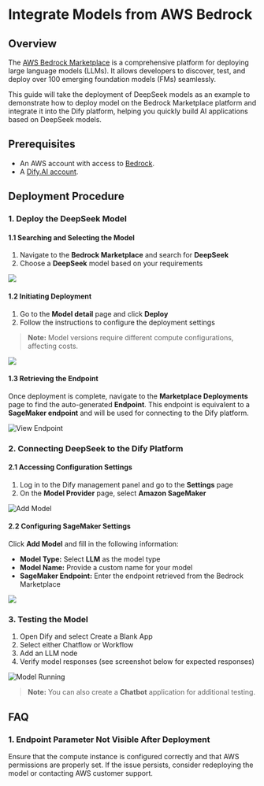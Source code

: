 # Integrate Models from AWS Bedrock

## Overview

The [AWS Bedrock Marketplace](https://aws.amazon.com/bedrock/marketplace/) is a comprehensive platform for deploying large language models (LLMs). It allows developers to discover, test, and deploy over 100 emerging foundation models (FMs) seamlessly. 

This guide will take the deployment of DeepSeek models as an example to demonstrate how to deploy model on the Bedrock Marketplace platform and integrate it into the Dify platform, helping you quickly build AI applications based on DeepSeek models.

## Prerequisites

- An AWS account with access to [Bedrock](https://aws.amazon.com/bedrock/).
- A [Dify.AI account](https://cloud.dify.ai/).

## Deployment Procedure

### 1. Deploy the DeepSeek Model

#### 1.1 Searching and Selecting the Model

1. Navigate to the **Bedrock Marketplace** and search for **DeepSeek**
2. Choose a **DeepSeek** model based on your requirements

![](https://assets-docs.dify.ai/2025/02/9c6e17fc0cf262b2005013bf122251d1.png)

#### 1.2 Initiating Deployment
1. Go to the **Model detail** page and click **Deploy**
2. Follow the instructions to configure the deployment settings

> **Note:** Model versions require different compute configurations, affecting costs.

![](https://assets-docs.dify.ai/2025/02/613497e3473d9b6eaa7cb5611decee0c.png)

#### 1.3 Retrieving the Endpoint

Once deployment is complete, navigate to the **Marketplace Deployments** page to find the auto-generated **Endpoint**. This endpoint is equivalent to a **SageMaker endpoint** and will be used for connecting to the Dify platform.

![View Endpoint](https://assets-docs.dify.ai/2025/02/82a1d6406662b83386b86ec511ab20be.png)

### 2. Connecting DeepSeek to the Dify Platform

#### 2.1 Accessing Configuration Settings

1. Log in to the Dify management panel and go to the **Settings** page
2. On the **Model Provider** page, select **Amazon SageMaker**

![Add Model](https://assets-docs.dify.ai/2025/02/864fc8476c47b460b67f14152cbbf360.png)

#### 2.2 Configuring SageMaker Settings

Click **Add Model** and fill in the following information:
   
   * **Model Type:** Select **LLM** as the model type
   * **Model Name:** Provide a custom name for your model
   * **SageMaker Endpoint:** Enter the endpoint retrieved from the Bedrock Marketplace

![](https://assets-docs.dify.ai/2025/02/1feaa8d5054933f42da25a8f655b5a9e.png)

### 3. Testing the Model

1. Open Dify and select Create a Blank App
2. Select either Chatflow or Workflow
3. Add an LLM node
4. Verify model responses (see screenshot below for expected responses)

![Model Running](https://assets-docs.dify.ai/2025/02/e7fb06888101662ecb970401fdba63b5.png)

> **Note:** You can also create a **Chatbot** application for additional testing.

## FAQ

### 1. **Endpoint Parameter Not Visible After Deployment**

Ensure that the compute instance is configured correctly and that AWS permissions are properly set. If the issue persists, consider redeploying the model or contacting AWS customer support.
